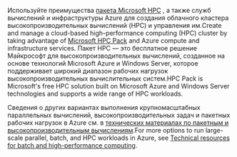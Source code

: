 <span data-ttu-id="2877f-101">Используйте преимущества [пакета Microsoft HPC](https://technet.microsoft.com/library/jj899572.aspx) , а также служб вычислений и инфраструктуры Azure для создания облачного кластера высокопроизводительных вычислений (HPC) и управления им.</span><span class="sxs-lookup"><span data-stu-id="2877f-101">Create and manage a cloud-based high-performance computing (HPC) cluster by taking advantage of [Microsoft HPC Pack](https://technet.microsoft.com/library/jj899572.aspx) and Azure compute and infrastructure services.</span></span> <span data-ttu-id="2877f-102">Пакет HPC — это бесплатное решение Майкрософт для высокопроизводительных вычислений, созданное на основе технологий Microsoft Azure и Windows Server, которое поддерживает широкий диапазон рабочих нагрузок высокопроизводительных вычислительных систем.</span><span class="sxs-lookup"><span data-stu-id="2877f-102">HPC Pack is Microsoft's free HPC solution built on Microsoft Azure and Windows Server technologies and supports a wide range of HPC workloads.</span></span>

<span data-ttu-id="2877f-103">Сведения о других вариантах выполнения крупномасштабных параллельных вычислений, высокопроизводительных задач и пакетных рабочих нагрузок в Azure см. в [технических материалах по пакетным и высокопроизводительным вычислениям](../articles/batch/big-compute-resources.md).</span><span class="sxs-lookup"><span data-stu-id="2877f-103">For more options to run large-scale parallel, batch, and HPC workloads in Azure, see [Technical resources for batch and high-performance computing](../articles/batch/big-compute-resources.md).</span></span>

